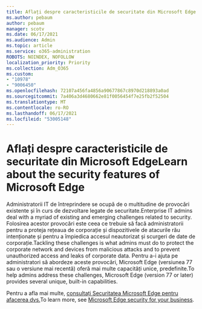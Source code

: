 ```yaml
---
title: Aflați despre caracteristicile de securitate din Microsoft Edge
ms.author: pebaum
author: pebaum
manager: scotv
ms.date: 06/17/2021
ms.audience: Admin
ms.topic: article
ms.service: o365-administration
ROBOTS: NOINDEX, NOFOLLOW
localization_priority: Priority
ms.collection: Adm_O365
ms.custom:
- "10978"
- "9006450"
ms.openlocfilehash: 72107a456fa4856a90677867c8970d218893a0ad
ms.sourcegitcommit: 7a406a3d4680662e81f0056454f7e25fb2f52504
ms.translationtype: MT
ms.contentlocale: ro-RO
ms.lasthandoff: 06/17/2021
ms.locfileid: "53005148"
---
```

# <a name="learn-about-the-security-features-of-microsoft-edge"></a><span data-ttu-id="35a52-102">Aflați despre caracteristicile de securitate din Microsoft Edge</span><span class="sxs-lookup"><span data-stu-id="35a52-102">Learn about the security features of Microsoft Edge</span></span>

<span data-ttu-id="35a52-103">Administratorii IT de întreprindere se ocupă de o multitudine de provocări existente și în curs de dezvoltare legate de securitate.</span><span class="sxs-lookup"><span data-stu-id="35a52-103">Enterprise IT admins deal with a myriad of existing and emerging challenges related to security.</span></span> <span data-ttu-id="35a52-104">Folosirea acestor provocări este ceea ce trebuie să facă administratorii pentru a proteja rețeaua de corporație și dispozitivele de atacurile rău intenționate și pentru a împiedica accesul neautorizat și scurgeri de date de corporație.</span><span class="sxs-lookup"><span data-stu-id="35a52-104">Tackling these challenges is what admins must do to protect the corporate network and devices from malicious attacks and to prevent unauthorized access and leaks of corporate data.</span></span> <span data-ttu-id="35a52-105">Pentru a-i ajuta pe administratori să abordeze aceste provocări, Microsoft Edge (versiunea 77 sau o versiune mai recentă) oferă mai multe capacități unice, predefinite.</span><span class="sxs-lookup"><span data-stu-id="35a52-105">To help admins address these challenges, Microsoft Edge (version 77 or later) provides several unique, built-in capabilities.</span></span> 

<span data-ttu-id="35a52-106">Pentru a afla mai multe, [consultați Securitatea Microsoft Edge pentru afacerea dvs.](/DeployEdge/ms-edge-security-for-business)</span><span class="sxs-lookup"><span data-stu-id="35a52-106">To learn more, see [Microsoft Edge security for your business](/DeployEdge/ms-edge-security-for-business).</span></span>